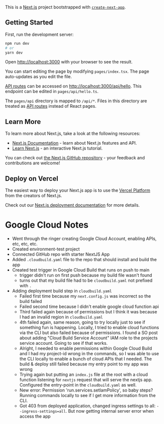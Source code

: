 This is a [Next.js](https://nextjs.org/) project bootstrapped with [`create-next-app`](https://github.com/vercel/next.js/tree/canary/packages/create-next-app).

## Getting Started

First, run the development server:

```bash
npm run dev
# or
yarn dev
```

Open [http://localhost:3000](http://localhost:3000) with your browser to see the result.

You can start editing the page by modifying `pages/index.tsx`. The page auto-updates as you edit the file.

[API routes](https://nextjs.org/docs/api-routes/introduction) can be accessed on [http://localhost:3000/api/hello](http://localhost:3000/api/hello). This endpoint can be edited in `pages/api/hello.ts`.

The `pages/api` directory is mapped to `/api/*`. Files in this directory are treated as [API routes](https://nextjs.org/docs/api-routes/introduction) instead of React pages.

## Learn More

To learn more about Next.js, take a look at the following resources:

- [Next.js Documentation](https://nextjs.org/docs) - learn about Next.js features and API.
- [Learn Next.js](https://nextjs.org/learn) - an interactive Next.js tutorial.

You can check out [the Next.js GitHub repository](https://github.com/vercel/next.js/) - your feedback and contributions are welcome!

## Deploy on Vercel

The easiest way to deploy your Next.js app is to use the [Vercel Platform](https://vercel.com/new?utm_medium=default-template&filter=next.js&utm_source=create-next-app&utm_campaign=create-next-app-readme) from the creators of Next.js.

Check out our [Next.js deployment documentation](https://nextjs.org/docs/deployment) for more details.


# Google Cloud Notes

- Went through the ringer creating Google Cloud Account, enabling APIs, etc, etc, etc.
- Created environment-test project
- Connected GitHub repo with starter NextJS App
- Added `.cloudbuild.yaml` file to the repo that should install and build the app
- Created test trigger in Google Cloud Build that runs on push to main
  - trigger didn't run on first push because my build file wasn't found
  - turns out that my build file had to be `cloudbuild.yaml` not prefixed with `.`
- Adding deployment build step in `cloudbuild.yaml`
  - Failed first time because my `next.config.js` was incorrect so the build failed
  - Failed second time because I didn't enable google cloud function api
  - Third failed again because of permissions but I think it was because I had an invalid region in `cloudbuild.yaml`
  - 4th failed again, same reason, going to try locally just to see if something fun is happening. Locally, I tried to enable cloud functions via the CLI but also failed because of permissions. I found a SO post about adding "Cloud Build Service Account" IAM role to the projects service account. Going to see if that works.
  - Alright, I needed to enable permissions within Google Cloud Build and I had my project-id wrong in the commands, so I was able to use the CLI locally to enable a bunch of cloud APIs that I needed.
    The build & deploy still failed because my entry point to my app was wrong
  - Trying again but putting an `index.js` file at the root with a cloud function listening for `nextjs` request that will serve the nextjs app. Configured the entry-point in the `cloudbuild.yaml` as well.
  - New error: Permission 'run.services.setIamPolicy', so baby steps? Running commands locally to see if I get more information from the CLI.
  - Got 403 from deployed application, changed ingress settings to all: `--ingress-settings=all`. But now getting internal server error when access the app
  